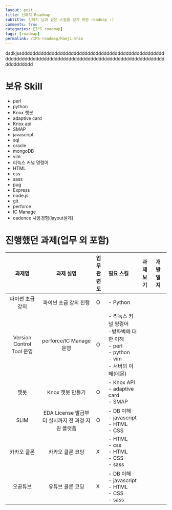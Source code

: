 ```yaml
---
layout: post
title: 신해지 Roadmap
subtitle: 신해지 님과 같은 스킬을 얻기 위한 roadmap :)
comments: true
categories: [IPS roadmap]
tags: [roadmap]
permalink: /IPS-roadmap/Haeji-Shin
---
```

dsdkjssdddddddddddddddddddddddddddddddddddddddddddddddddddddddddddddddddddddddddddddddddddddddddddddddddddddddddddddddddddddddd
# 보유 Skill
- perl
- python
- Knox 챗봇
- adaptive card
- Knox api
- SMAP
- javascript
- sql
- oracle
- mongoDB
- vim
- 리눅스 커널 명령어
- HTML
- css
- sass
- pug
- Express
- node.js
- git
- perforce
- IC Manage
- cadence 사용경험(layout설계)

# 진행했던 과제(업무 외 포함)

| 과제명 | 과제 설명 | 업무<br>관련도 | 필요 스킬 | 과제보기 | 개발일지 |
| :---: |:---: | :---- | :--- |:--- |:--- |
| 파이썬 초급 강의 | 파이썬 초급 강의 진행 | O | - Python |  | |
| Version Control Tool 운영 | perforce/IC Manage 운영 | O | - 리눅스 커널 명령어<br>-방화벽에 대한 이해<br>- perl<br>- python<br>- vim<br>- 서버의 이해(데몬) |  | |
| 챗봇  | Knox 챗봇 만들기 | O | - Knox API<br>- adaptive card<br>- SMAP |  | |
| SLiM  | EDA License 발급부터 설치까지 전 과정 지원 플랫폼 | O | - DB 이해<br>- javascript<br>- HTML<br>- CSS<br> |  | |
| 카카오 클론  | 카카오 클론 코딩 | X | - HTML<br>- css<br>- HTML<br>- CSS<br>- sass<br> |  | |
| 오공튜브  | 유튜브 클론 코딩 | X | - DB 이해<br>- javascript<br>- HTML<br>- CSS<br>- sass<br> |  | |

